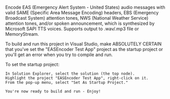 Encode EAS (Emergency Alert System - United States) audio messages with valid SAME (Specific Area Message Encoding) headers, EBS (Emergency Broadcast System) attention tones, NWS (National Weather Service) attention tones, and/or spoken announcement, which is synthesized by Microsoft SAPI TTS voices.  Supports output to .wav/.mp3 file or MemoryStream.

To build and run this project in Visual Studio, make ABSOLUTELY CERTAIN that you've set the "EASEncoder Test App" project as the startup project or you'll get an error when you try to compile and run.

To set the startup project:

    In Solution Explorer, select the solution (the top node).
    Highlight the project "EASEncoder Test App", right-click on it.
    From the pop-up menu, select "Set As Startup Project."
    
    You're now ready to build and run - Enjoy!
